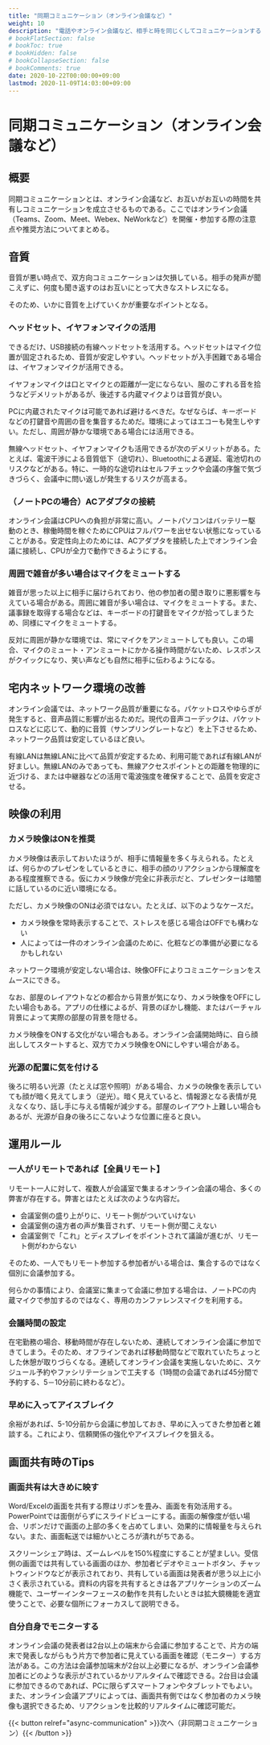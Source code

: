 ```yaml
---
title: "同期コミュニケーション（オンライン会議など）"
weight: 10
description: "電話やオンライン会議など、相手と時を同じくしてコミュニケーションするときの Tips をまとめています。"
# bookFlatSection: false
# bookToc: true
# bookHidden: false
# bookCollapseSection: false
# bookComments: true
date: 2020-10-22T00:00:00+09:00
lastmod: 2020-11-09T14:03:00+09:00
---
```


# 同期コミュニケーション（オンライン会議など）

## 概要

同期コミュニケーションとは、オンライン会議など、お互いがお互いの時間を共有しコミュニケーションを成立させるものである。ここではオンライン会議（Teams、Zoom、Meet、Webex、NeWorkなど）を開催・参加する際の注意点や推奨方法についてまとめる。

## 音質

音質が悪い時点で、双方向コミュニケーションは欠損している。相手の発声が聞こえずに、何度も聞き返すのはお互いにとって大きなストレスになる。

そのため、いかに音質を上げていくかが重要なポイントとなる。

### ヘッドセット、イヤフォンマイクの活用

できるだけ、USB接続の有線ヘッドセットを活用する。ヘッドセットはマイク位置が固定されるため、音質が安定しやすい。ヘッドセットが入手困難である場合は、イヤフォンマイクが活用できる。

イヤフォンマイクは口とマイクとの距離が一定にならない、服のこすれる音を拾うなどデメリットがあるが、後述する内蔵マイクよりは音質が良い。

PCに内蔵されたマイクは可能であれば避けるべきだ。なぜならば、キーボードなどの打鍵音や周囲の音を集音するためだ。環境によってはエコーも発生しやすい。ただし、周囲が静かな環境である場合には活用できる。

無線ヘッドセット、イヤフォンマイクも活用できるが次のデメリットがある。たとえば、電波干渉による音質低下（途切れ）、Bluetoothによる遅延、電池切れのリスクなどがある。特に、一時的な途切れはセルフチェックや会議の序盤で気づきづらく、会議中に問い返しが発生するリスクが高まる。

### （ノートPCの場合）ACアダプタの接続

オンライン会議はCPUへの負担が非常に高い。ノートパソコンはバッテリー駆動のとき、稼働時間を稼ぐためにCPUはフルパワーを出せない状態になっていることがある。安定性向上のためには、ACアダプタを接続した上でオンライン会議に接続し、CPUが全力で動作できるようにする。

### 周囲で雑音が多い場合はマイクをミュートする

雑音が思った以上に相手に届けられており、他の参加者の聞き取りに悪影響を与えている場合がある。周囲に雑音が多い場合は、マイクをミュートする。また、議事録を取得する場合などは、キーボードの打鍵音をマイクが拾ってしまうため、同様にマイクをミュートする。

反対に周囲が静かな環境では、常にマイクをアンミュートしても良い。この場合、マイクのミュート・アンミュートにかかる操作時間がないため、レスポンスがクイックになり、笑い声なども自然に相手に伝わるようになる。

## 宅内ネットワーク環境の改善

オンライン会議では、ネットワーク品質が重要になる。パケットロスやゆらぎが発生すると、音声品質に影響が出るためだ。現代の音声コーデックは、パケットロスなどに応じて、動的に音質（サンプリングレートなど）を上下させるため、ネットワーク品質は安定しているほど良い。

有線LANは無線LANに比べて品質が安定するため、利用可能であれば有線LANが好ましい。無線LANのみであっても、無線アクセスポイントとの距離を物理的に近づける、または中継器などの活用で電波強度を確保することで、品質を安定させる。

## 映像の利用

### カメラ映像はONを推奨

カメラ映像は表示しておいたほうが、相手に情報量を多く与えられる。たとえば、何らかのプレゼンをしているときに、相手の顔のリアクションから理解度をある程度推察できる。仮にカメラ映像が完全に非表示だと、プレゼンターは暗闇に話しているのに近い環境になる。

ただし、カメラ映像のONは必須ではない。たとえば、以下のようなケースだ。

- カメラ映像を常時表示することで、ストレスを感じる場合はOFFでも構わない
- 人によっては一件のオンライン会議のために、化粧などの準備が必要になるかもしれない

ネットワーク環境が安定しない場合は、映像OFFによりコミュニケーションをスムースにできる。

なお、部屋のレイアウトなどの都合から背景が気になり、カメラ映像をOFFにしたい場合もある。アプリの仕様によるが、背景のぼかし機能、またはバーチャル背景によって実際の部屋の背景を隠せる。

カメラ映像をONする文化がない場合もある。オンライン会議開始時に、自ら顔出ししてスタートすると、双方でカメラ映像をONにしやすい場合がある。

### 光源の配置に気を付ける

後ろに明るい光源（たとえば窓や照明）がある場合、カメラの映像を表示していても顔が暗く見えてしまう（逆光）。暗く見えていると、情報源となる表情が見えなくなり、話し手に与える情報が減少する。部屋のレイアウト上難しい場合もあるが、光源が自身の後ろにこないような位置に座ると良い。

## 運用ルール

### 一人がリモートであれば【全員リモート】

リモート一人に対して、複数人が会議室で集まるオンライン会議の場合、多くの弊害が存在する。弊害とはたとえば次のような内容だ。

- 会議室側の盛り上がりに、リモート側がついていけない
- 会議室側の遠方者の声が集音されず、リモート側が聞こえない
- 会議室側で「これ」とディスプレイをポイントされて議論が進むが、リモート側がわからない

そのため、一人でもリモート参加する参加者がいる場合は、集合するのではなく個別に会議参加する。

何らかの事情により、会議室に集まって会議に参加する場合は、ノートPCの内蔵マイクで参加するのではなく、専用のカンファレンスマイクを利用する。

### 会議時間の設定

在宅勤務の場合、移動時間が存在しないため、連続してオンライン会議に参加できてしまう。そのため、オフラインであれば移動時間などで取れていたちょっとした休憩が取りづらくなる。連続してオンライン会議を実施しないために、スケジュール予約やファシリテーションで工夫する（1時間の会議であれば45分間で予約する、5－10分前に終わるなど）。

### 早めに入ってアイスブレイク

余裕があれば、5-10分前から会議に参加しておき、早めに入ってきた参加者と雑談する。これにより、信頼関係の強化やアイスブレイクを狙える。

## 画面共有時のTips

### 画面共有は大きめに映す

Word/Excelの画面を共有する際はリボンを畳み、画面を有効活用する。PowerPointでは面倒がらずにスライドビューにする。画面の解像度が低い場合、リボンだけで画面の上部の多くを占めてしまい、効果的に情報量を与えられない。また、画面転送では細かいところが潰れがちである。

スクリーンシェア時は、ズームレベルを150%程度にすることが望ましい。受信側の画面では共有している画面のほか、参加者ビデオやミュートボタン、チャットウィンドウなどが表示されており、共有している画面は発表者が思う以上に小さく表示されている。資料の内容を共有するときは各アプリケーションのズーム機能で、ユーザーインターフェースの動作を共有したいときは拡大鏡機能を適宜使うことで、必要な個所にフォーカスして説明できる。

### 自分自身でモニターする

オンライン会議の発表者は2台以上の端末から会議に参加することで、片方の端末で発表しながらもう片方で参加者に見えている画面を確認（モニター）する方法がある。この方法は会議参加端末が2台以上必要になるが、オンライン会議参加者にどのような表示がされているかリアルタイムで確認できる。2台目は会議に参加できるのであれば、PCに限らずスマートフォンやタブレットでもよい。また、オンライン会議アプリによっては、画面共有側ではなく参加者のカメラ映像も選択できるため、リアクションを比較的リアルタイムに確認可能だ。

{{< button relref="async-communication" >}}次へ（非同期コミュニケーション）{{< /button >}}
